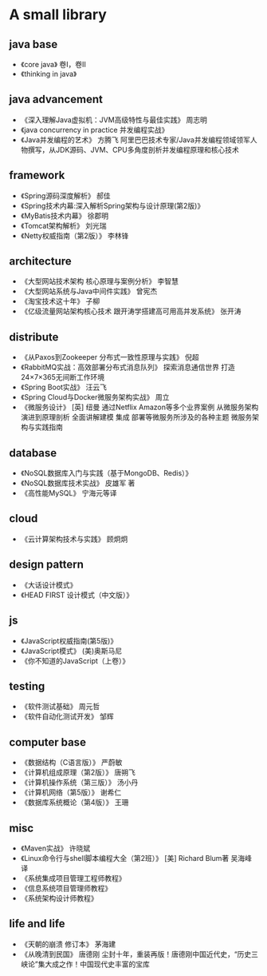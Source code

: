 
# A small library

## java base

* 《core java》 卷I，卷II
* 《thinking in java》

## java advancement

* 《深入理解Java虚拟机：JVM高级特性与最佳实践》	周志明
* 《java concurrency in practice 并发编程实战》
* 《Java并发编程的艺术》	方腾飞	阿里巴巴技术专家/Java并发编程领域领军人物撰写，从JDK源码、JVM、CPU多角度剖析并发编程原理和核心技术

## framework

* 《Spring源码深度解析》	郝佳
* 《Spring技术内幕:深入解析Spring架构与设计原理(第2版)》
* 《MyBatis技术内幕》 徐郡明
* 《Tomcat架构解析》  刘光瑞
* 《Netty权威指南（第2版）》 李林锋

## architecture

* 《大型网站技术架构 核心原理与案例分析》	李智慧
* 《大型网站系统与Java中间件实践》	曾宪杰
* 《淘宝技术这十年》	子柳
* 《亿级流量网站架构核心技术 跟开涛学搭建高可用高并发系统》 张开涛

## distribute

* 《从Paxos到Zookeeper 分布式一致性原理与实践》	倪超
* 《RabbitMQ实战：高效部署分布式消息队列》	探索消息通信世界 打造24×7×365无间断工作环境
* 《Spring Boot实战》 汪云飞
* 《Spring Cloud与Docker微服务架构实战》  周立
* 《微服务设计》	[英] 纽曼 通过Netflix Amazon等多个业界案例 从微服务架构演进到原理剖析 全面讲解建模 集成 部署等微服务所涉及的各种主题 微服务架构与实践指南

## database

* 《NoSQL数据库入门与实践（基于MongoDB、Redis）》
* 《NoSQL数据库技术实战》	皮雄军 著
* 《高性能MySQL》 宁海元等译

## cloud

* 《云计算架构技术与实践》   顾炯炯

## design pattern

* 《大话设计模式》
* 《HEAD FIRST 设计模式（中文版）》

## js

* 《JavaScript权威指南(第5版)》
* 《JavaScript模式》	(美)奥斯马尼
* 《你不知道的JavaScript（上卷）》	

## testing

* 《软件测试基础》		周元哲
* 《软件自动化测试开发》	邹辉

## computer base

* 《数据结构（C语言版）》	严蔚敏
* 《计算机组成原理（第2版）》	唐朔飞
* 《计算机操作系统（第三版）》	汤小丹
* 《计算机网络（第5版）》	谢希仁
* 《数据库系统概论（第4版）》	王珊

## misc

* 《Maven实战》	许晓斌
* 《Linux命令行与shell脚本编程大全（第2班）》 [美] Richard Blum著 吴海峰 译
* 《系统集成项目管理工程师教程》
* 《信息系统项目管理师教程》
* 《系统架构设计师教程》

## life and life

* 《天朝的崩溃 修订本》		茅海建
* 《从晚清到民国》	唐德刚	尘封十年，重装再版！唐德刚中国近代史，“历史三峡论”集大成之作！中国现代史丰富的宝库

